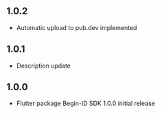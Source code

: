 ## 1.0.2

* Automatic upload to pub.dev implemented

## 1.0.1

* Description update

## 1.0.0

* Flutter package Begin-ID SDK 1.0.0 initial release